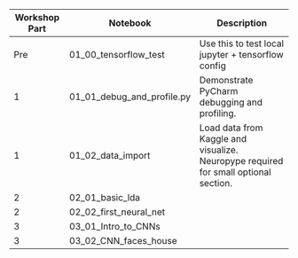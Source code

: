 | Workshop Part | Notebook      | Description  |
| ------------- |---------------| -------------|
| Pre | 01_00_tensorflow_test   | Use this to test local jupyter + tensorflow config |
| 1   | 01_01_debug_and_profile.py | Demonstrate PyCharm debugging and profiling. |
| 1   | 01_02_data_import       | Load data from Kaggle and visualize. Neuropype required for small optional section. |
| 2   | 02_01_basic_lda         | |
| 2   | 02_02_first_neural_net  | |
| 3   | 03_01_Intro_to_CNNs     | |
| 3   | 03_02_CNN_faces_house   | |
